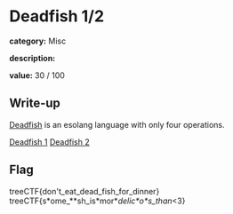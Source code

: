 # Deadfish 1/2

**category:** Misc

**description:**

**value:** 30 / 100


## Write-up

[Deadfish](https://esolangs.org/wiki/Deadfish) is an esolang language with only four operations.

[Deadfish 1](deadfish.py)
[Deadfish 2](deadfish2_explained.py)

## Flag

treeCTF{don't_eat_dead_fish_for_dinner}
treeCTF{s\*ome_\*\*sh_is\*mor\*_delic\*o\*s_than_<3}